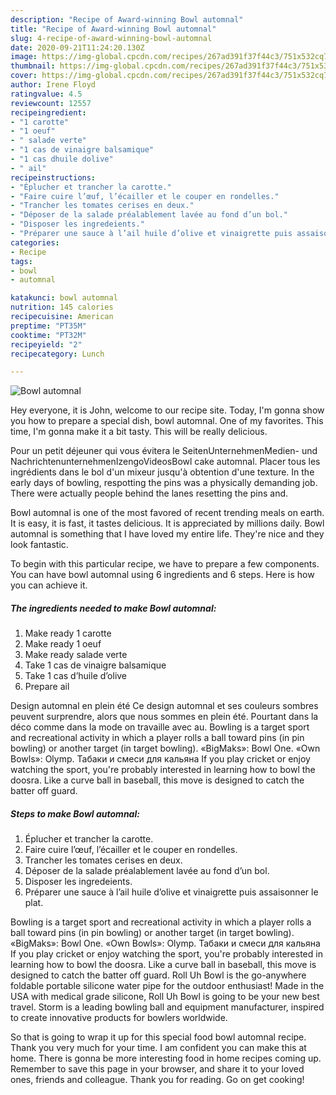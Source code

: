 ```yaml
---
description: "Recipe of Award-winning Bowl automnal"
title: "Recipe of Award-winning Bowl automnal"
slug: 4-recipe-of-award-winning-bowl-automnal
date: 2020-09-21T11:24:20.130Z
image: https://img-global.cpcdn.com/recipes/267ad391f37f44c3/751x532cq70/bowl-automnal-photo-principale-de-la-recette.jpg
thumbnail: https://img-global.cpcdn.com/recipes/267ad391f37f44c3/751x532cq70/bowl-automnal-photo-principale-de-la-recette.jpg
cover: https://img-global.cpcdn.com/recipes/267ad391f37f44c3/751x532cq70/bowl-automnal-photo-principale-de-la-recette.jpg
author: Irene Floyd
ratingvalue: 4.5
reviewcount: 12557
recipeingredient:
- "1 carotte"
- "1 oeuf"
- " salade verte"
- "1 cas de vinaigre balsamique"
- "1 cas dhuile dolive"
- " ail"
recipeinstructions:
- "Éplucher et trancher la carotte."
- "Faire cuire l’œuf, l’écailler et le couper en rondelles."
- "Trancher les tomates cerises en deux."
- "Déposer de la salade préalablement lavée au fond d’un bol."
- "Disposer les ingredeients."
- "Préparer une sauce à l’ail huile d’olive et vinaigrette puis assaisonner le plat."
categories:
- Recipe
tags:
- bowl
- automnal

katakunci: bowl automnal 
nutrition: 145 calories
recipecuisine: American
preptime: "PT35M"
cooktime: "PT32M"
recipeyield: "2"
recipecategory: Lunch

---
```



![Bowl automnal](https://img-global.cpcdn.com/recipes/267ad391f37f44c3/751x532cq70/bowl-automnal-photo-principale-de-la-recette.jpg)

Hey everyone, it is John, welcome to our recipe site. Today, I'm gonna show you how to prepare a special dish, bowl automnal. One of my favorites. This time, I'm gonna make it a bit tasty. This will be really delicious.

Pour un petit déjeuner qui vous évitera le SeitenUnternehmenMedien- und NachrichtenunternehmenIzengoVideosBowl cake automnal. Placer tous les ingrédients dans le bol d&#39;un mixeur jusqu&#39;à obtention d&#39;une texture. In­ the early days of bowling, respotting the pins was a physically demanding job. There were actually people behind the lanes resetting the pins and.

Bowl automnal is one of the most favored of recent trending meals on earth. It is easy, it is fast, it tastes delicious. It is appreciated by millions daily. Bowl automnal is something that I have loved my entire life. They're nice and they look fantastic.


To begin with this particular recipe, we have to prepare a few components. You can have bowl automnal using 6 ingredients and 6 steps. Here is how you can achieve it.

<!--inarticleads1-->

##### The ingredients needed to make Bowl automnal:

1. Make ready 1 carotte
1. Make ready 1 oeuf
1. Make ready  salade verte
1. Take 1 cas de vinaigre balsamique
1. Take 1 cas d’huile d’olive
1. Prepare  ail


Design automnal en plein été Ce design automnal et ses couleurs sombres peuvent surprendre, alors que nous sommes en plein été. Pourtant dans la déco comme dans la mode on travaille avec au. Bowling is a target sport and recreational activity in which a player rolls a ball toward pins (in pin bowling) or another target (in target bowling). «BigMaks»: Bowl One. «Own Bowls»: Olymp. Табаки и смеси для кальяна If you play cricket or enjoy watching the sport, you&#39;re probably interested in learning how to bowl the doosra. Like a curve ball in baseball, this move is designed to catch the batter off guard. 

<!--inarticleads2-->

##### Steps to make Bowl automnal:

1. Éplucher et trancher la carotte.
1. Faire cuire l’œuf, l’écailler et le couper en rondelles.
1. Trancher les tomates cerises en deux.
1. Déposer de la salade préalablement lavée au fond d’un bol.
1. Disposer les ingredeients.
1. Préparer une sauce à l’ail huile d’olive et vinaigrette puis assaisonner le plat.


Bowling is a target sport and recreational activity in which a player rolls a ball toward pins (in pin bowling) or another target (in target bowling). «BigMaks»: Bowl One. «Own Bowls»: Olymp. Табаки и смеси для кальяна If you play cricket or enjoy watching the sport, you&#39;re probably interested in learning how to bowl the doosra. Like a curve ball in baseball, this move is designed to catch the batter off guard. Roll Uh Bowl is the go-anywhere foldable portable silicone water pipe for the outdoor enthusiast! Made in the USA with medical grade silicone, Roll Uh Bowl is going to be your new best travel. Storm is a leading bowling ball and equipment manufacturer, inspired to create innovative products for bowlers worldwide. 

So that is going to wrap it up for this special food bowl automnal recipe. Thank you very much for your time. I am confident you can make this at home. There is gonna be more interesting food in home recipes coming up. Remember to save this page in your browser, and share it to your loved ones, friends and colleague. Thank you for reading. Go on get cooking!
